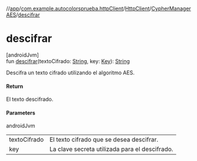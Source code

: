 //[app](../../../../index.md)/[com.example.autocolorsprueba.httpClient](../../index.md)/[HttpClient](../index.md)/[CypherManagerAES](index.md)/[descifrar](descifrar.md)

# descifrar

[androidJvm]\
fun [descifrar](descifrar.md)(textoCifrado: [String](https://kotlinlang.org/api/latest/jvm/stdlib/kotlin/-string/index.html), key: [Key](https://developer.android.com/reference/kotlin/java/security/Key.html)): [String](https://kotlinlang.org/api/latest/jvm/stdlib/kotlin/-string/index.html)

Descifra un texto cifrado utilizando el algoritmo AES.

#### Return

El texto descifrado.

#### Parameters

androidJvm

| | |
|---|---|
| textoCifrado | El texto cifrado que se desea descifrar. |
| key | La clave secreta utilizada para el descifrado. |
